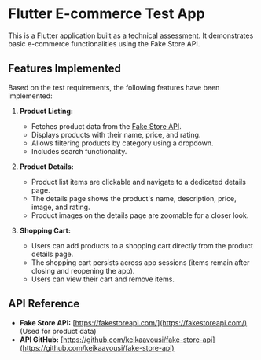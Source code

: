 # Flutter E-commerce Test App

This is a Flutter application built as a technical assessment. It demonstrates basic e-commerce functionalities using the Fake Store API.

## Features Implemented

Based on the test requirements, the following features have been implemented:

1.  **Product Listing:**
    *   Fetches product data from the [Fake Store API](https://github.com/keikaavousi/fake-store-api).
    *   Displays products with their name, price, and rating.
    *   Allows filtering products by category using a dropdown.
    *   Includes search functionality.

2.  **Product Details:**
    *   Product list items are clickable and navigate to a dedicated details page.
    *   The details page shows the product's name, description, price, image, and rating.
    *   Product images on the details page are zoomable for a closer look.

3.  **Shopping Cart:**
    *   Users can add products to a shopping cart directly from the product details page.
    *   The shopping cart persists across app sessions (items remain after closing and reopening the app).
    *   Users can view their cart and remove items.

## API Reference

*   **Fake Store API:** [https://fakestoreapi.com/](https://fakestoreapi.com/) (Used for product data)
*   **API GitHub:** [https://github.com/keikaavousi/fake-store-api](https://github.com/keikaavousi/fake-store-api)
